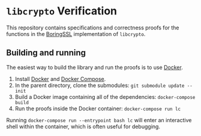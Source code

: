 # `libcrypto` Verification
This repository contains specifications and correctness proofs for the functions in the [BoringSSL](https://boringssl.googlesource.com/boringssl/) implementation of `libcrypto`.

## Building and running
The easiest way to build the library and run the proofs is to use [Docker](https://www.docker.com/).

1. Install [Docker](https://docs.docker.com/get-docker/) and [Docker Compose](https://docs.docker.com/compose/install/).
2. In the parent directory, clone the submodules: `git submodule update --init`
3. Build a Docker image containing all of the dependencies: `docker-compose build`
4. Run the proofs inside the Docker container: `docker-compose run lc`

Running `docker-compose run --entrypoint bash lc` will enter an interactive shell within the container, which is often useful for debugging.
